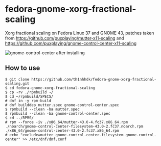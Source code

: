 # fedora-gnome-xorg-fractional-scaling
Xorg fractional scaling on Fedora Linux 37 and GNOME 43, patches taken from https://github.com/puxplaying/mutter-x11-scaling and https://github.com/puxplaying/gnome-control-center-x11-scaling

![gnome-control-center after installing](https://user-images.githubusercontent.com/58503327/202493611-d1cfcd4b-2d8d-452b-934c-681810fc7502.png)


## How to use
```
$ git clone https://github.com/th1nhhdk/fedora-gnome-xorg-fractional-scaling.git
$ cd fedora-gnome-xorg-fractional-scaling
$ cp -rv ./rpmbuild ~/
$ cd ~/rpmbuild/SPECS/
# dnf in -y rpm-build
# dnf builddep mutter.spec gnome-control-center.spec
$ rpmbuild --clean -ba mutter.spec
$ rpmbuild --clean -ba gnome-control-center.spec
$ cd ../RPMS/
# rpm --force -iv ./x86_64/mutter-43.0-4.fc37.x86_64.rpm ./noarch/gnome-control-center-filesystem-43.0-2.fc37.noarch.rpm ./x86_64/gnome-control-center-43.0-2.fc37.x86_64.rpm
# echo "exclude=mutter gnome-control-center-filesystem gnome-control-center" >> /etc/dnf/dnf.conf
```
